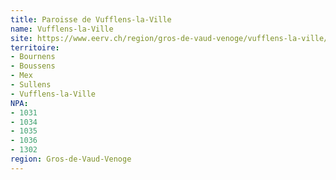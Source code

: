 ```yaml
---
title: Paroisse de Vufflens-la-Ville
name: Vufflens-la-Ville
site: https://www.eerv.ch/region/gros-de-vaud-venoge/vufflens-la-ville/accueil
territoire:
- Bournens
- Boussens
- Mex
- Sullens
- Vufflens-la-Ville
NPA:
- 1031
- 1034
- 1035
- 1036
- 1302
region: Gros-de-Vaud-Venoge
---
```

